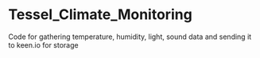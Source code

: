 # Tessel_Climate_Monitoring
Code for gathering temperature, humidity, light, sound data and sending it to keen.io for storage
